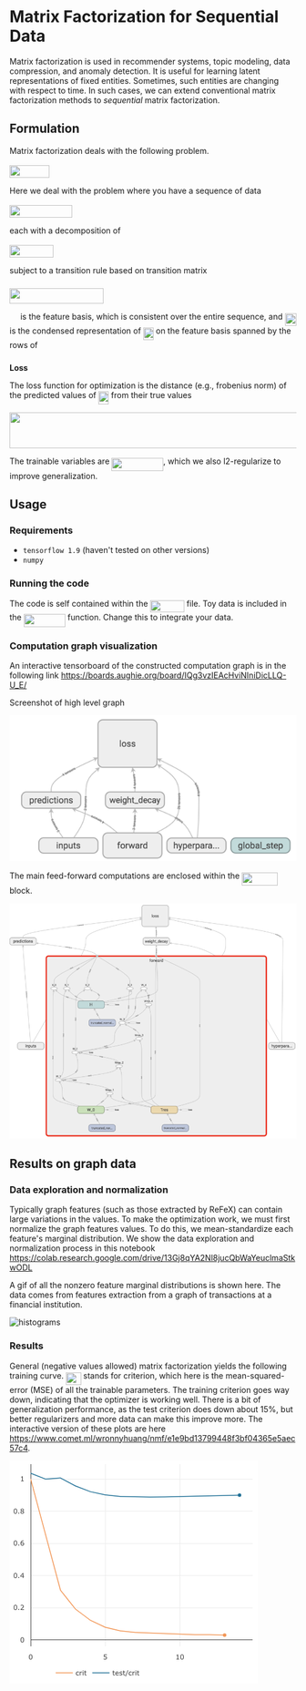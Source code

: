 # Matrix Factorization for Sequential Data

Matrix factorization is used in recommender systems, topic modeling, data compression, and anomaly detection. It is useful for learning latent representations of fixed entities. Sometimes, such entities are changing with respect to time. In such cases, we can extend conventional matrix factorization methods to _sequential_ matrix factorization.

## Formulation
Matrix factorization deals with the following problem.

<img src="/tex/5709ab7abcb2336fed0eb156fd347562.svg?invert_in_darkmode&sanitize=true" align=middle width=69.63454574999999pt height=22.465723500000017pt/>

Here we deal with the problem where you have a sequence of data

<img src="/tex/da31113c64c6c6c46bacbba8c1dd46cd.svg?invert_in_darkmode&sanitize=true" align=middle width=110.30615474999999pt height=22.465723500000017pt/>

each with a decomposition of

<img src="/tex/14efe141a5a9b56763e985b9c0958404.svg?invert_in_darkmode&sanitize=true" align=middle width=77.00709884999998pt height=22.465723500000017pt/>

subject to a transition rule based on transition matrix <img src="/tex/2f118ee06d05f3c2d98361d9c30e38ce.svg?invert_in_darkmode&sanitize=true" align=middle width=11.889314249999991pt height=22.465723500000017pt/>

<img src="/tex/c8acc7bbe0a11c2d7191024d39d9a0a0.svg?invert_in_darkmode&sanitize=true" align=middle width=165.23023439999997pt height=26.76175259999998pt/>

<img src="/tex/7b9a0316a2fcd7f01cfd556eedf72e96.svg?invert_in_darkmode&sanitize=true" align=middle width=14.99998994999999pt height=22.465723500000017pt/> is the feature basis, which is consistent over the entire sequence, and <img src="/tex/7185d0c367d394c42432a1246eceab81.svg?invert_in_darkmode&sanitize=true" align=middle width=20.176033349999987pt height=22.465723500000017pt/> is the condensed representation of <img src="/tex/1338d1e5163ba5bc872f1411dd30b36a.svg?invert_in_darkmode&sanitize=true" align=middle width=18.269651399999987pt height=22.465723500000017pt/> on the feature basis spanned by the rows of <img src="/tex/7b9a0316a2fcd7f01cfd556eedf72e96.svg?invert_in_darkmode&sanitize=true" align=middle width=14.99998994999999pt height=22.465723500000017pt/>

**Loss**

The loss function for optimization is the distance (e.g., frobenius norm) of the predicted values of <img src="/tex/1338d1e5163ba5bc872f1411dd30b36a.svg?invert_in_darkmode&sanitize=true" align=middle width=18.269651399999987pt height=22.465723500000017pt/> from their true values

<img src="/tex/9e052f77a7788751f952bb7a633c0405.svg?invert_in_darkmode&sanitize=true" align=middle width=700.2740415pt height=63.32413559999998pt/>

The trainable variables are <img src="/tex/4ab841e2c685781e6d9177d6b28b3ae7.svg?invert_in_darkmode&sanitize=true" align=middle width=90.59940945pt height=22.831056599999986pt/>, which we also l2-regularize to improve generalization.

## Usage

### Requirements
- `tensorflow 1.9` (haven't tested on other versions)
- `numpy`

### Running the code

The code is self contained within the <img src="/tex/24f3b5d61559402ec87940f65513fb36.svg?invert_in_darkmode&sanitize=true" align=middle width=60.13837334999999pt height=21.68300969999999pt/> file. Toy data is included in the <img src="/tex/43af940070a675cffcce616b979f3bd6.svg?invert_in_darkmode&sanitize=true" align=middle width=73.12917314999999pt height=22.831056599999986pt/> function. Change this to integrate your data.

### Computation graph visualization
An interactive tensorboard of the constructed computation graph is in the following link
https://boards.aughie.org/board/IQg3vzIEAcHviNIniDicLLQ-U_E/

Screenshot of high level graph

![tensorboard high level](doc/tensorboard.png)

The main feed-forward computations are enclosed within the <img src="/tex/6a5854152f3d92fa90cd1c442142c66a.svg?invert_in_darkmode&sanitize=true" align=middle width=62.98733759999998pt height=22.831056599999986pt/> block.

![tensorboard zoom in](doc/tensorboardzoom.png)

## Results on graph data 

### Data exploration and normalization

Typically graph features (such as those extracted by ReFeX) can contain large variations in the values. To make the optimization work, we must first normalize the graph features values. To do this, we mean-standardize each feature's marginal distribution. We show the data exploration and normalization process in this notebook https://colab.research.google.com/drive/13Gj8qYA2Nl8jucQbWaYeuclmaStkwODL

A gif of all the nonzero feature marginal distributions is shown here. The data comes from features extraction from a graph of transactions at a financial institution.

![histograms](doc/histograms.gif)


### Results

General (negative values allowed) matrix factorization yields the following training curve. <img src="/tex/75528dd9fe475ae921d58755998e8e40.svg?invert_in_darkmode&sanitize=true" align=middle width=26.58608369999999pt height=21.68300969999999pt/> stands for criterion, which here is the mean-squared-error (MSE) of all the trainable parameters. The training criterion goes way down, indicating that the optimizer is working well. There is a bit of generalization performance, as the test criterion does down about 15%, but better regularizers and more data can make this improve more. The interactive version of these plots are here https://www.comet.ml/wronnyhuang/nmf/e1e9bd13799448f3bf04365e5aec57c4.

![general matrix factorization training curve](doc/traincurve.png)
